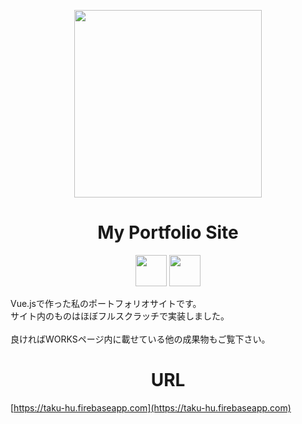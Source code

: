 <p align="center">
  <a href="https://taku-hu.firebaseapp.com">
    <img src="https://user-images.githubusercontent.com/54551190/72272738-7a090200-366c-11ea-9514-f26f7e64a8d5.png" width="300">
  </a>
</p>

<h1 align="center">My Portfolio Site</h1>

<p align="center">
  <img src="https://user-images.githubusercontent.com/54551190/72274679-f3eeba80-366f-11ea-8a30-c0f0515e4b51.png" height="50"> <img src="https://user-images.githubusercontent.com/54551190/72273781-52b33480-366e-11ea-9de0-5019e1223755.png" height="50">
</p>

Vue.jsで作った私のポートフォリオサイトです。<br>
サイト内のものはほぼフルスクラッチで実装しました。<br>
<br>
良ければWORKSページ内に載せている他の成果物もご覧下さい。

<h1 align="center">URL</h1>

[https://taku-hu.firebaseapp.com](https://taku-hu.firebaseapp.com)